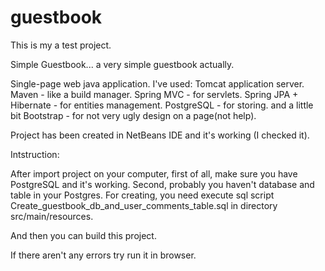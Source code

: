 # guestbook

This is my a test project.

Simple Guestbook... a very simple guestbook actually.

Single-page web java application.
I've used:
Tomcat application server.
Maven - like a build manager.
Spring MVC - for servlets.
Spring JPA + Hibernate - for entities management.
PostgreSQL - for storing.
and a little bit
Bootstrap - for not very ugly design on a page(not help).


Project has been created in NetBeans IDE and it's working (I checked it).  

Intstruction:

After import project on your computer, first of all, make sure you have PostgreSQL and it's working.
Second, probably you haven't database and table in your Postgres. For creating, you need execute sql script  Create_guestbook_db_and_user_comments_table.sql in directory src/main/resources.

And then you can build this project.

If there aren't any errors try run it in browser.
 
